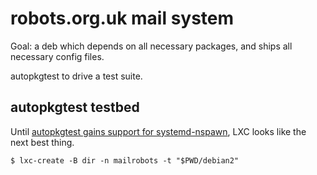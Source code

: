 robots.org.uk mail system
=========================

Goal: a deb which depends on all necessary packages, and ships all necessary
config files.

autopkgtest to drive a test suite.

autopkgtest testbed
-------------------

Until [autopkgtest gains support for systemd-nspawn](https://bugs.debian.org/809443),
LXC looks like the next best thing.

    $ lxc-create -B dir -n mailrobots -t "$PWD/debian2"
